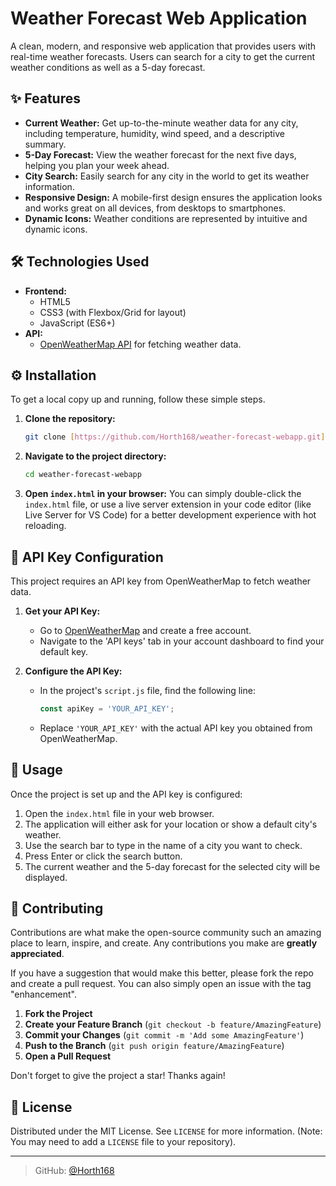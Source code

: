 # Weather Forecast Web Application

A clean, modern, and responsive web application that provides users with real-time weather forecasts. Users can search for a city to get the current weather conditions as well as a 5-day forecast.

## ✨ Features

* **Current Weather:** Get up-to-the-minute weather data for any city, including temperature, humidity, wind speed, and a descriptive summary.
* **5-Day Forecast:** View the weather forecast for the next five days, helping you plan your week ahead.
* **City Search:** Easily search for any city in the world to get its weather information.
* **Responsive Design:** A mobile-first design ensures the application looks and works great on all devices, from desktops to smartphones.
* **Dynamic Icons:** Weather conditions are represented by intuitive and dynamic icons.

## 🛠️ Technologies Used

* **Frontend:**
    * HTML5
    * CSS3 (with Flexbox/Grid for layout)
    * JavaScript (ES6+)
* **API:**
    * [OpenWeatherMap API](https://openweathermap.org/api) for fetching weather data.

## ⚙️ Installation

To get a local copy up and running, follow these simple steps.

1.  **Clone the repository:**
    ```bash
    git clone [https://github.com/Horth168/weather-forecast-webapp.git](https://github.com/Horth168/weather-forecast-webapp.git)
    ```

2.  **Navigate to the project directory:**
    ```bash
    cd weather-forecast-webapp
    ```

3.  **Open `index.html` in your browser:**
    You can simply double-click the `index.html` file, or use a live server extension in your code editor (like Live Server for VS Code) for a better development experience with hot reloading.

## 🔑 API Key Configuration

This project requires an API key from OpenWeatherMap to fetch weather data.

1.  **Get your API Key:**
    * Go to [OpenWeatherMap](https://openweathermap.org/appid) and create a free account.
    * Navigate to the 'API keys' tab in your account dashboard to find your default key.

2.  **Configure the API Key:**
    * In the project's `script.js` file, find the following line:
        ```javascript
        const apiKey = 'YOUR_API_KEY';
        ```
    * Replace `'YOUR_API_KEY'` with the actual API key you obtained from OpenWeatherMap.

## 🚀 Usage

Once the project is set up and the API key is configured:

1.  Open the `index.html` file in your web browser.
2.  The application will either ask for your location or show a default city's weather.
3.  Use the search bar to type in the name of a city you want to check.
4.  Press Enter or click the search button.
5.  The current weather and the 5-day forecast for the selected city will be displayed.

## 🤝 Contributing

Contributions are what make the open-source community such an amazing place to learn, inspire, and create. Any contributions you make are **greatly appreciated**.

If you have a suggestion that would make this better, please fork the repo and create a pull request. You can also simply open an issue with the tag "enhancement".

1.  **Fork the Project**
2.  **Create your Feature Branch** (`git checkout -b feature/AmazingFeature`)
3.  **Commit your Changes** (`git commit -m 'Add some AmazingFeature'`)
4.  **Push to the Branch** (`git push origin feature/AmazingFeature`)
5.  **Open a Pull Request**

Don't forget to give the project a star! Thanks again!

## 📄 License

Distributed under the MIT License. See `LICENSE` for more information. (Note: You may need to add a `LICENSE` file to your repository).

---

> GitHub: [@Horth168](https://github.com/Horth168)
